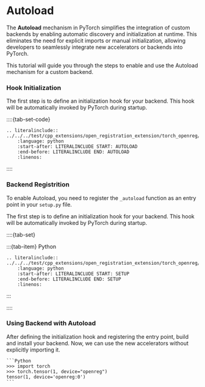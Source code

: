 # Autoload

The **Autoload** mechanism in PyTorch simplifies the integration of custom backends by enabling automatic discovery and initialization at runtime. This eliminates the need for explicit imports or manual initialization, allowing developers to seamlessly integrate new accelerators or backends into PyTorch.

This tutorial will guide you through the steps to enable and use the Autoload mechanism for a custom backend.

### Hook Initialization

The first step is to define an initialization hook for your backend. This hook will be automatically invoked by PyTorch during startup.

::::{tab-set-code}
```{eval-rst}
.. literalinclude:: ../../../test/cpp_extensions/open_registration_extension/torch_openreg/torch_openreg/__init__.py
    :language: python
    :start-after: LITERALINCLUDE START: AUTOLOAD
    :end-before: LITERALINCLUDE END: AUTOLOAD
    :linenos:
```


::::

### Backend Registrition

To enable Autoload, you need to register the `_autoload` function as an entry point in your `setup.py` file.

The first step is to define an initialization hook for your backend. This hook will be automatically invoked by PyTorch during startup.

::::{tab-set}

:::{tab-item} Python

```{eval-rst}
.. literalinclude:: ../../../test/cpp_extensions/open_registration_extension/torch_openreg/setup.py
    :language: python
    :start-after: LITERALINCLUDE START: SETUP
    :end-before: LITERALINCLUDE END: SETUP
    :linenos:
```

:::

::::

### Using Backend with Autoload

After defining the initialization hook and registering the entry point, build and install your backend. Now, we can use the new accelerators without explicitly importing it.

    ```Python
    >>> import torch
    >>> torch.tensor(1, device="openreg")
    tensor(1, device='openreg:0')
    ```

